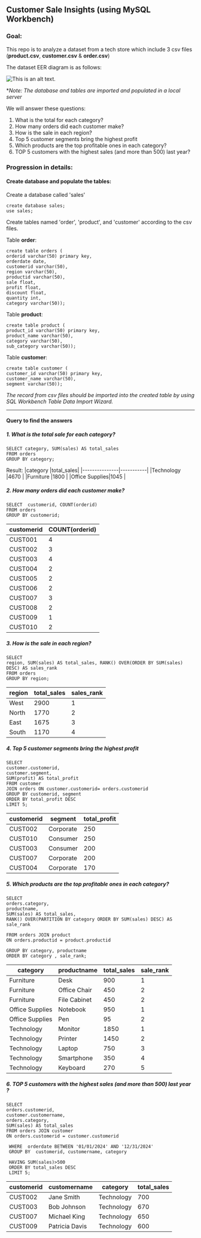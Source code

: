 ## Customer Sale Insights (using MySQL Workbench)

### Goal:

This repo is to analyze a dataset from a tech store which include 3 csv files (**product.csv**, **customer.csv** & **order.csv**)

The dataset EER diagram is as follows:

![This is an alt text.](https://github.com/DongVND/SQL-project-1/blob/main/sales%20analyst%20eer%20diagram.png)

**Note: The database and tables are imported and populated in a local server*

We will answer these questions:
1. What is the total for each category?
2. How many orders did each customer make?
3. How is the sale in each region?
4. Top 5 customer segments bring the highest profit
5. Which products are the top profitable ones in each category?
6. TOP 5 customers with the highest sales (and more than 500) last year?


### Progression in details:
#### Create database and populate the tables:

Create a database called 'sales'
```
create database sales;
use sales;
```

Create tables named 'order', 'product', and 'customer' according to the csv files.

Table **order**:
```
create table orders (
orderid varchar(50) primary key,
orderdate date,
customerid varchar(50),
region varchar(50), 
productid varchar(50),
sale float,
profit float,
discount float, 
quantity int, 
category varchar(50));
```
Table **product**:
```
create table product (
product_id varchar(50) primary key,
product_name varchar(50),
category varchar(50),
sub_category varchar(50));
```
Table **customer**:
```
create table customer (
customer_id varchar(50) primary key,
customer_name varchar(50),
segment varchar(50));
```

*The record from csv files should be imported into the created table by using SQL Workbench Table Data Import Wizard.*

---


#### Query to find the answers

##### 1. What is the total sale for each category?
```
SELECT category, SUM(sales) AS total_sales
FROM orders
GROUP BY category;
```
Result:
|category       |total_sales|
|---------------|-----------|
|Technology     |4670       |
|Furniture      |1800       |
|Office Supplies|1045       |

##### 2. How many orders did each customer make?

```
SELECT  customerid, COUNT(orderid)
FROM orders
GROUP BY customerid;
```

|customerid     |COUNT(orderid)|
|---------------|--------------|
|CUST001        |4             |
|CUST002        |3             |
|CUST003        |4             |
|CUST004        |2             |
|CUST005        |2             |
|CUST006        |2             |
|CUST007        |3             |
|CUST008        |2             |
|CUST009        |1             |
|CUST010        |2             |

##### 3. How is the sale in each region?
```
SELECT 
region, SUM(sales) AS total_sales, RANK() OVER(ORDER BY SUM(sales) DESC) AS sales_rank
FROM orders
GROUP BY region;
```

|region|total_sales|sales_rank|
|------|-----------|----------|
|West  |2900       |1         |
|North |1770       |2         |
|East  |1675       |3         |
|South |1170       |4         |

##### 4. Top 5 customer segments bring the highest profit
```
SELECT 
customer.customerid, 
customer.segment, 
SUM(profit) AS total_profit
FROM customer
JOIN orders ON customer.customerid= orders.customerid
GROUP BY customerid, segment
ORDER BY total_profit DESC
LIMIT 5;
```

|customerid|segment|total_profit|
|----------|-------|------------|
|CUST002   |Corporate|250         |
|CUST010   |Consumer|250         |
|CUST003   |Consumer|200         |
|CUST007   |Corporate|200         |
|CUST004   |Corporate|170         |


##### 5. Which products are the top profitable ones in each category?

```
SELECT 
orders.category,
productname,
SUM(sales) AS total_sales,
RANK() OVER(PARTITION BY category ORDER BY SUM(sales) DESC) AS sale_rank

FROM orders JOIN product 
ON orders.productid = product.productid

GROUP BY category, productname
ORDER BY category , sale_rank;
```

|category|productname|total_sales|sale_rank|
|--------|-----------|-----------|---------|
|Furniture|Desk       |900        |1        |
|Furniture|Office Chair|450        |2        |
|Furniture|File Cabinet|450        |2        |
|Office Supplies|Notebook   |950        |1        |
|Office Supplies|Pen        |95         |2        |
|Technology|Monitor    |1850       |1        |
|Technology|Printer    |1450       |2        |
|Technology|Laptop     |750        |3        |
|Technology|Smartphone |350        |4        |
|Technology|Keyboard   |270        |5        |


##### 6. TOP 5 customers with the highest sales (and more than 500) last year ?
```
SELECT 
orders.customerid,
customer.customername,
orders.category,
SUM(sales) AS total_sales
FROM orders JOIN customer 
ON orders.customerid = customer.customerid

 WHERE  orderdate BETWEEN '01/01/2024' AND '12/31/2024'
 GROUP BY  customerid, customername, category
 
 HAVING SUM(sales)>500
 ORDER BY total_sales DESC
 LIMIT 5;
```

|customerid|customername|category|total_sales|
|----------|------------|--------|-----------|
|CUST002   |Jane Smith  |Technology|700        |
|CUST003   |Bob Johnson |Technology|670        |
|CUST007   |Michael King|Technology|650        |
|CUST009   |Patricia Davis|Technology|600        |

